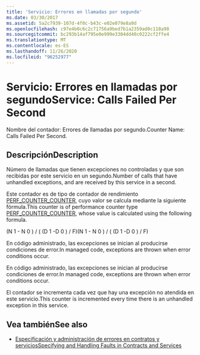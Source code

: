 ```yaml
---
title: 'Servicio: Errores en llamadas por segundo'
ms.date: 03/30/2017
ms.assetid: 5a2c7939-107d-4f0c-b43c-e02e079e8a9d
ms.openlocfilehash: c97e4b0c6c2c71756a9bed7b1a2359ad0c118a98
ms.sourcegitcommit: bc293b14af795e0e999e3304dd40c0222cf2ffe4
ms.translationtype: MT
ms.contentlocale: es-ES
ms.lasthandoff: 11/26/2020
ms.locfileid: "96252977"
---
```

# <a name="service-calls-failed-per-second"></a><span data-ttu-id="287f0-102">Servicio: Errores en llamadas por segundo</span><span class="sxs-lookup"><span data-stu-id="287f0-102">Service: Calls Failed Per Second</span></span>

<span data-ttu-id="287f0-103">Nombre del contador: Errores de llamadas por segundo.</span><span class="sxs-lookup"><span data-stu-id="287f0-103">Counter Name: Calls Failed Per Second.</span></span>  
  
## <a name="description"></a><span data-ttu-id="287f0-104">Descripción</span><span class="sxs-lookup"><span data-stu-id="287f0-104">Description</span></span>  

 <span data-ttu-id="287f0-105">Número de llamadas que tienen excepciones no controladas y que son recibidas por este servicio en un segundo.</span><span class="sxs-lookup"><span data-stu-id="287f0-105">Number of calls that have unhandled exceptions, and are received by this service in a second.</span></span>  
  
 <span data-ttu-id="287f0-106">Este contador es de tipo de contador de rendimiento [PERF_COUNTER_COUNTER](/previous-versions/windows/it-pro/windows-server-2003/cc740048(v=ws.10)), cuyo valor se calcula mediante la siguiente fórmula.</span><span class="sxs-lookup"><span data-stu-id="287f0-106">This counter is of performance counter type [PERF_COUNTER_COUNTER](/previous-versions/windows/it-pro/windows-server-2003/cc740048(v=ws.10)), whose value is calculated using the following formula.</span></span>  
  
 <span data-ttu-id="287f0-107">(N 1 - N 0 ) / ( (D 1 -D 0 ) / F)</span><span class="sxs-lookup"><span data-stu-id="287f0-107">(N 1 - N 0 ) / ( (D 1 -D 0 ) / F)</span></span>  
  
 <span data-ttu-id="287f0-108">En código administrado, las excepciones se inician al producirse condiciones de error.</span><span class="sxs-lookup"><span data-stu-id="287f0-108">In managed code, exceptions are thrown when error conditions occur.</span></span>  
  
 <span data-ttu-id="287f0-109">En código administrado, las excepciones se inician al producirse condiciones de error.</span><span class="sxs-lookup"><span data-stu-id="287f0-109">In managed code, exceptions are thrown when error conditions occur.</span></span>  
  
 <span data-ttu-id="287f0-110">El contador se incrementa cada vez que hay una excepción no atendida en este servicio.</span><span class="sxs-lookup"><span data-stu-id="287f0-110">This counter is incremented every time there is an unhandled exception in this service.</span></span>  
  
## <a name="see-also"></a><span data-ttu-id="287f0-111">Vea también</span><span class="sxs-lookup"><span data-stu-id="287f0-111">See also</span></span>

- [<span data-ttu-id="287f0-112">Especificación y administración de errores en contratos y servicios</span><span class="sxs-lookup"><span data-stu-id="287f0-112">Specifying and Handling Faults in Contracts and Services</span></span>](../../specifying-and-handling-faults-in-contracts-and-services.md)
